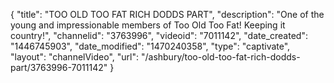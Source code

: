 {
    "title": "TOO OLD TOO FAT RICH DODDS PART",
    "description": "One of the young and impressionable members of Too Old Too Fat! Keeping it country!",
    "channelid": "3763996",
    "videoid": "7011142",
    "date_created": "1446745903",
    "date_modified": "1470240358",
    "type": "captivate",
    "layout": "channelVideo",
    "url": "\/ashbury\/too-old-too-fat-rich-dodds-part\/3763996-7011142"
}
